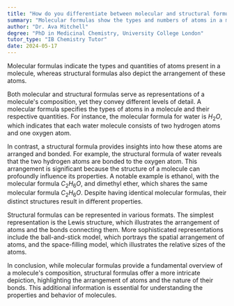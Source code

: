 ```yaml
---
title: "How do you differentiate between molecular and structural formulas?"
summary: "Molecular formulas show the types and numbers of atoms in a molecule, while structural formulas also show their arrangement."
author: "Dr. Ava Mitchell"
degree: "PhD in Medicinal Chemistry, University College London"
tutor_type: "IB Chemistry Tutor"
date: 2024-05-17
---
```


Molecular formulas indicate the types and quantities of atoms present in a molecule, whereas structural formulas also depict the arrangement of these atoms.

Both molecular and structural formulas serve as representations of a molecule's composition, yet they convey different levels of detail. A molecular formula specifies the types of atoms in a molecule and their respective quantities. For instance, the molecular formula for water is $H_2O$, which indicates that each water molecule consists of two hydrogen atoms and one oxygen atom.

In contrast, a structural formula provides insights into how these atoms are arranged and bonded. For example, the structural formula of water reveals that the two hydrogen atoms are bonded to the oxygen atom. This arrangement is significant because the structure of a molecule can profoundly influence its properties. A notable example is ethanol, with the molecular formula $C_2H_6O$, and dimethyl ether, which shares the same molecular formula $C_2H_6O$. Despite having identical molecular formulas, their distinct structures result in different properties.

Structural formulas can be represented in various formats. The simplest representation is the Lewis structure, which illustrates the arrangement of atoms and the bonds connecting them. More sophisticated representations include the ball-and-stick model, which portrays the spatial arrangement of atoms, and the space-filling model, which illustrates the relative sizes of the atoms.

In conclusion, while molecular formulas provide a fundamental overview of a molecule's composition, structural formulas offer a more intricate depiction, highlighting the arrangement of atoms and the nature of their bonds. This additional information is essential for understanding the properties and behavior of molecules.
    